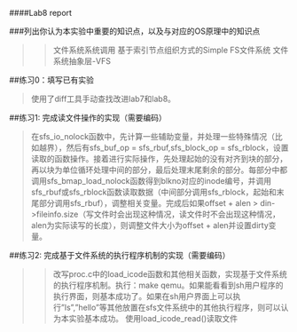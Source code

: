 
####Lab8 report

###列出你认为本实验中重要的知识点，以及与对应的OS原理中的知识点

> 
>> 文件系统系统调用
>> 基于索引节点组织方式的Simple FS文件系统
>> 文件系统抽象层-VFS

##练习0：填写已有实验

> 使用了diff工具手动查找改进lab7和lab8。

##练习1: 完成读文件操作的实现（需要编码）

> 在sfs_io_nolock函数中，先计算一些辅助变量，并处理一些特殊情况（比如越界），然后有sfs_buf_op = sfs_rbuf,sfs_block_op = sfs_rblock，设置读取的函数操作。接着进行实际操作，先处理起始的没有对齐到块的部分，再以块为单位循环处理中间的部分，最后处理末尾剩余的部分。每部分中都调用sfs_bmap_load_nolock函数得到blkno对应的inode编号，并调用sfs_rbuf或sfs_rblock函数读取数据（中间部分调用sfs_rblock，起始和末尾部分调用sfs_rbuf），调整相关变量。完成后如果offset + alen > din->fileinfo.size（写文件时会出现这种情况，读文件时不会出现这种情况，alen为实际读写的长度），则调整文件大小为offset + alen并设置dirty变量。

##练习2: 完成基于文件系统的执行程序机制的实现（需要编码）

> 
>> 改写proc.c中的load_icode函数和其他相关函数，实现基于文件系统的执行程序机制。执行：make qemu。如果能看看到sh用户程序的执行界面，则基本成功了。如果在sh用户界面上可以执行”ls”,”hello”等其他放置在sfs文件系统中的其他执行程序，则可以认为本实验基本成功。
>> 使用load_icode_read()读取文件


